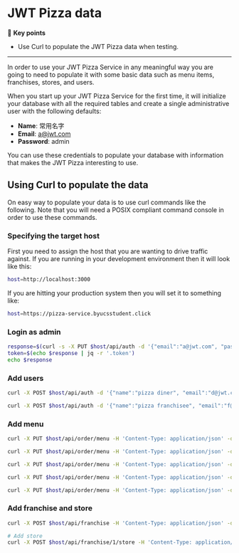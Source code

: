 # JWT Pizza data

🔑 **Key points**

- Use Curl to populate the JWT Pizza data when testing.

---

In order to use your JWT Pizza Service in any meaningful way you are going to need to populate it with some basic data such as menu items, franchises, stores, and users.

When you start up your JWT Pizza Service for the first time, it will initialize your database with all the required tables and create a single administrative user with the following defaults:

- **Name**: 常用名字
- **Email**: a@jwt.com
- **Password**: admin

You can use these credentials to populate your database with information that makes the JWT Pizza interesting to use.

## Using Curl to populate the data

On easy way to populate your data is to use curl commands like the following. Note that you will need a POSIX compliant command console in order to use these commands.

### Specifying the target host

First you need to assign the host that you are wanting to drive traffic against. If you are running in your development environment then it will look like this:

```sh
host=http://localhost:3000
```

If you are hitting your production system then you will set it to something like:

```sh
host=https://pizza-service.byucsstudent.click
```

### Login as admin

```sh
response=$(curl -s -X PUT $host/api/auth -d '{"email":"a@jwt.com", "password":"admin"}' -H 'Content-Type: application/json')
token=$(echo $response | jq -r '.token')
echo $response
```

### Add users

```sh
curl -X POST $host/api/auth -d '{"name":"pizza diner", "email":"d@jwt.com", "password":"diner"}' -H 'Content-Type: application/json'

curl -X POST $host/api/auth -d '{"name":"pizza franchisee", "email":"f@jwt.com", "password":"franchisee"}' -H 'Content-Type: application/json'
```

### Add menu

```sh
curl -X PUT $host/api/order/menu -H 'Content-Type: application/json' -d '{ "title":"Veggie", "description": "A garden of delight", "image":"pizza1.png", "price": 0.0038 }'  -H "Authorization: Bearer $token"

curl -X PUT $host/api/order/menu -H 'Content-Type: application/json' -d '{ "title":"Pepperoni", "description": "Spicy treat", "image":"pizza2.png", "price": 0.0042 }'  -H "Authorization: Bearer $token"

curl -X PUT $host/api/order/menu -H 'Content-Type: application/json' -d '{ "title":"Margarita", "description": "Essential classic", "image":"pizza3.png", "price": 0.0042 }'  -H "Authorization: Bearer $token"

curl -X PUT $host/api/order/menu -H 'Content-Type: application/json' -d '{ "title":"Crusty", "description": "A dry mouthed favorite", "image":"pizza4.png", "price": 0.0028 }'  -H "Authorization: Bearer $token"

curl -X PUT $host/api/order/menu -H 'Content-Type: application/json' -d '{ "title":"Charred Leopard", "description": "For those with a darker side", "image":"pizza5.png", "price": 0.0099 }'  -H "Authorization: Bearer $token"
```

### Add franchise and store

```sh
curl -X POST $host/api/franchise -H 'Content-Type: application/json' -d '{"name": "pizzaPocket", "admins": [{"email": "f@jwt.com"}]}'  -H "Authorization: Bearer $token"

# Add store
curl -X POST $host/api/franchise/1/store -H 'Content-Type: application/json' -d '{"franchiseId": 1, "name":"SLC"}'  -H "Authorization: Bearer $token"
```
